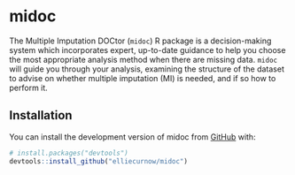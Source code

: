 
<!-- README.md is generated from README.Rmd. Please edit that file -->

# midoc

<!-- badges: start -->
<!-- badges: end -->

The Multiple Imputation DOCtor (`midoc`) R package is a decision-making
system which incorporates expert, up-to-date guidance to help you choose
the most appropriate analysis method when there are missing data.
`midoc` will guide you through your analysis, examining the structure of
the dataset to advise on whether multiple imputation (MI) is needed, and
if so how to perform it.

## Installation

You can install the development version of midoc from
[GitHub](https://github.com/) with:

``` r
# install.packages("devtools")
devtools::install_github("elliecurnow/midoc")
```
